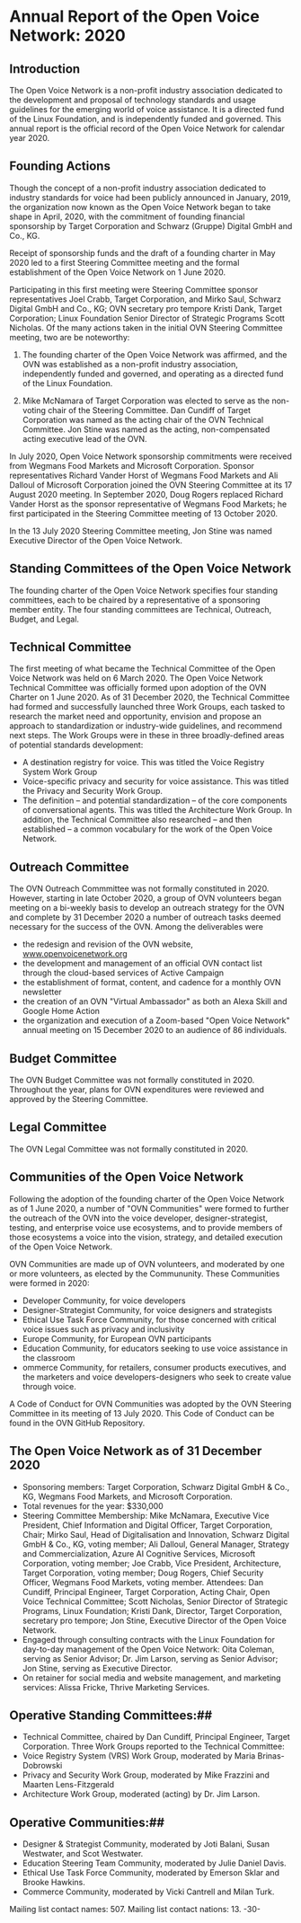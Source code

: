 # Annual Report of the Open Voice Network: 2020 #

## Introduction ##

The Open Voice Network is a non-profit industry association dedicated to the development and proposal of technology standards and usage guidelines for the emerging world of voice assistance. It is a directed fund of the Linux Foundation, and is independently funded and governed.
This annual report is the official record of the Open Voice Network for calendar year 2020.

## Founding Actions ##

Though the concept of a non-profit industry association dedicated to industry standards for voice had been publicly announced in January, 2019, the organization now known as the Open Voice Network began to take shape in April, 2020, with the commitment of founding financial sponsorship by Target Corporation and Schwarz (Gruppe) Digital GmbH and Co., KG.

Receipt of sponsorship funds and the draft of a founding charter in May 2020 led to a first Steering Committee meeting and the formal establishment of the Open Voice Network on 1 June 2020.

Participating in this first meeting were Steering Committee sponsor representatives Joel Crabb, Target Corporation, and Mirko Saul, Schwarz Digital GmbH and Co., KG; OVN secretary pro tempore Kristi Dank, Target Corporation; Linux Foundation Senior Director of Strategic Programs Scott Nicholas. Of the many actions taken in the initial OVN Steering Committee meeting, two are be noteworthy:

1. The founding charter of the Open Voice Network was affirmed, and the OVN was established as a non-profit industry association, independently funded and governed, and operating as a directed fund of the Linux Foundation.

2. Mike McNamara of Target Corporation was elected to serve as the non-voting chair of the Steering Committee. Dan Cundiff of Target Corporation was named as the acting chair of the OVN Technical Committee. Jon Stine was named as the acting, non-compensated acting executive lead of the OVN.
   
In July 2020, Open Voice Network sponsorship commitments were received from Wegmans Food Markets and Microsoft Corporation. Sponsor representatives Richard Vander Horst of Wegmans Food Markets and Ali Dalloul of Microsoft Corporation joined the OVN Steering Committee at its 17 August 2020 meeting. In September 2020, Doug Rogers replaced Richard Vander Horst as the sponsor representative of Wegmans Food Markets; he first participated in the Steering Committee meeting of 13 October 2020.

In the 13 July 2020 Steering Committee meeting, Jon Stine was named Executive Director of the Open Voice Network.

## Standing Committees of the Open Voice Network ##

The founding charter of the Open Voice Network specifies four standing committees, each to be chaired by a representative of a sponsoring member entity. The four standing committees are Technical, Outreach, Budget, and Legal.

## Technical Committee ##

The first meeting of what became the Technical Committee of the Open Voice Network was held on 6 March 2020. The Open Voice Network Technical Committee was officially formed upon adoption of the OVN Charter on 1 June 2020. As of 31 December 2020, the Technical Committee had formed and successfully launched three Work Groups, each tasked to research the market need and opportunity, envision and propose an approach to standardization or industry-wide guidelines, and recommend next steps. The Work Groups were in these in three broadly-defined areas of potential standards development:
* A destination registry for voice. This was titled the Voice Registry System Work Group
* Voice-specific privacy and security for voice assistance. This was titled the Privacy and Security Work Group.
* The definition – and potential standardization – of the core components of conversational agents. This was titled the Architecture Work Group. In addition, the Technical Committee also researched – and then established – a common vocabulary for the work of the Open Voice Network.
 
## Outreach Committee ##

The OVN Outreach Commmittee was not formally constituted in 2020. However, starting in late October 2020, a group of OVN volunteers began meeting on a bi-weekly basis to develop an outreach strategy for the OVN and complete by 31 December 2020 a number of outreach tasks deemed necessary for the success of the OVN. Among the deliverables were
* the redesign and revision of the OVN website, www.openvoicenetwork.org
* the development and management of an official OVN contact list through the cloud-based services of Active Campaign
* the establishment of format, content, and cadence for a monthly OVN newsletter
* the creation of an OVN "Virtual Ambassador" as both an Alexa Skill and Google Home Action
* the organization and execution of a Zoom-based "Open Voice Network" annual meeting on 15 December 2020 to an audience of 86 individuals.
  
## Budget Committee ##

The OVN Budget Committee was not formally constituted in 2020. Throughout the year, plans for OVN expenditures were reviewed and approved by the Steering Committee.

## Legal Committee ##

The OVN Legal Committee was not formally constituted in 2020.

## Communities of the Open Voice Network ##

Following the adoption of the founding charter of the Open Voice Network as of 1 June 2020, a number of "OVN Communities" were formed to further the outreach of the OVN into the voice developer, designer-strategist, testing, and enterprise voice use ecosystems, and to provide members of those ecosystems a voice into the vision, strategy, and detailed execution of the Open Voice Network.

OVN Communities are made up of OVN volunteers, and moderated by one or more volunteers, as elected by the Commununity. These Communities were formed in 2020:
* Developer Community, for voice developers
* Designer-Strategist Community, for voice designers and strategists
* Ethical Use Task Force Community, for those concerned with critical voice issues such as privacy and inclusivity
* Europe Community, for European OVN participants
* Education Community, for educators seeking to use voice assistance in the classroom
* ommerce Community, for retailers, consumer products executives, and the marketers and voice developers-designers who seek to create value through voice.
  
A Code of Conduct for OVN Communities was adopted by the OVN Steering Committee in its meeting of 13 July 2020. This Code of Conduct can be found in the OVN GitHub Repository.

## The Open Voice Network as of 31 December 2020 ##
* Sponsoring members: Target Corporation, Schwarz Digital GmbH & Co., KG, Wegmans Food Markets, and Microsoft Corporation.
* Total revenues for the year: $330,000
* Steering Committee Membership: Mike McNamara, Executive Vice President, Chief Information and Digital Officer, Target Corporation, Chair; Mirko Saul, Head of Digitalisation and Innovation, Schwarz Digital GmbH & Co., KG, voting member; Ali Dalloul, General Manager, Strategy and Commercialization, Azure AI Cognitive Services, Microsoft Corporation, voting member; Joe Crabb, Vice President, Architecture, Target Corporation, voting member; Doug Rogers, Chief Security Officer, Wegmans Food Markets, voting member. Attendees: Dan Cundiff, Principal Engineer, Target Corporation, Acting Chair, Open Voice Technical Committee; Scott Nicholas, Senior Director of Strategic Programs, Linux Foundation; Kristi Dank, Director, Target Corporation, secretary pro tempore; Jon Stine, Executive Director of the Open Voice Network.
* Engaged through consulting contracts with the Linux Foundation for day-to-day management of the Open Voice Network: Oita Coleman, serving as Senior Advisor; Dr. Jim Larson, serving as Senior Advisor; Jon Stine, serving as Executive Director.
* On retainer for social media and website management, and marketing services: Alissa Fricke, Thrive Marketing Services.
  
## Operative Standing Committees:##

* Technical Committee, chaired by Dan Cundiff, Principal Engineer, Target Corporation. Three Work Groups reported to the Technical Committee:
* Voice Registry System (VRS) Work Group, moderated by Maria Brinas-Dobrowski
* Privacy and Security Work Group, moderated by Mike Frazzini and Maarten Lens-Fitzgerald
* Architecture Work Group, moderated (acting) by Dr. Jim Larson.
  
## Operative Communities:##
* Designer & Strategist Community, moderated by Joti Balani, Susan Westwater, and Scot Westwater.
* Education Steering Team Community, moderated by Julie Daniel Davis.
* Ethical Use Task Force Community, moderated by Emerson Sklar and Brooke Hawkins.
* Commerce Community, moderated by Vicki Cantrell and Milan Turk.

Mailing list contact names: 507. Mailing list contact nations: 13.
-30-
